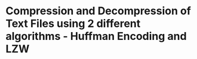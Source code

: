 # Compression and Decompression of Text Files using 2 different algorithms - Huffman Encoding and LZW
